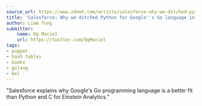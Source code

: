 ```yaml
---
source_url: https://www.zdnet.com/article/salesforce-why-we-ditched-python-for-googles-go-language-in-einstein-analytics/
title: 'Salesforce: Why we ditched Python for Google''s Go language in Einstein Analytics'
author: Liam Tung
submitter:
    name: Og Maciel
    url: https://twitter.com/OgMaciel
tags:
- puppet
- hash tables
- books
- golang
- bel
---
```


"Salesforce explains why Google\'s Go programming language is a better fit than Python and C for Einstein Analytics." 
